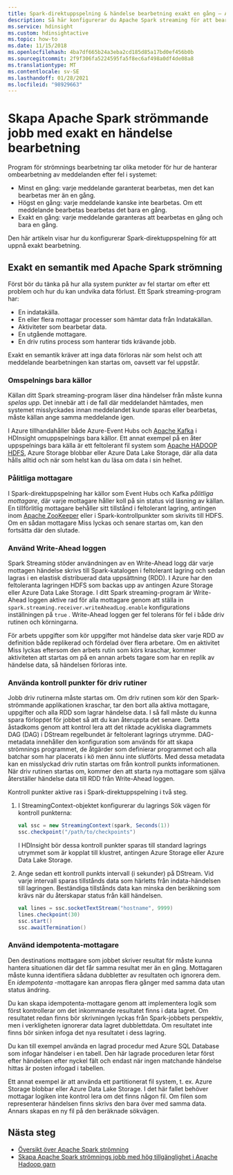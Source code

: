 ```yaml
---
title: Spark-direktuppspelning & händelse bearbetning exakt en gång – Azure HDInsight
description: Så här konfigurerar du Apache Spark streaming för att bearbeta en händelse en gång och bara en gång.
ms.service: hdinsight
ms.custom: hdinsightactive
ms.topic: how-to
ms.date: 11/15/2018
ms.openlocfilehash: 4ba7df665b24a3eba2cd185d85a17bd0ef456b0b
ms.sourcegitcommit: 2f9f306fa5224595fa5f8ec6af498a0df4de08a8
ms.translationtype: MT
ms.contentlocale: sv-SE
ms.lasthandoff: 01/28/2021
ms.locfileid: "98929663"
---
```

# <a name="create-apache-spark-streaming-jobs-with-exactly-once-event-processing"></a>Skapa Apache Spark strömmande jobb med exakt en händelse bearbetning

Program för strömnings bearbetning tar olika metoder för hur de hanterar ombearbetning av meddelanden efter fel i systemet:

* Minst en gång: varje meddelande garanterat bearbetas, men det kan bearbetas mer än en gång.
* Högst en gång: varje meddelande kanske inte bearbetas. Om ett meddelande bearbetas bearbetas det bara en gång.
* Exakt en gång: varje meddelande garanteras att bearbetas en gång och bara en gång.

Den här artikeln visar hur du konfigurerar Spark-direktuppspelning för att uppnå exakt bearbetning.

## <a name="exactly-once-semantics-with-apache-spark-streaming"></a>Exakt en semantik med Apache Spark strömning

Först bör du tänka på hur alla system punkter av fel startar om efter ett problem och hur du kan undvika data förlust. Ett Spark streaming-program har:

* En indatakälla.
* En eller flera mottagar processer som hämtar data från Indatakällan.
* Aktiviteter som bearbetar data.
* En utgående mottagare.
* En driv rutins process som hanterar tids krävande jobb.

Exakt en semantik kräver att inga data förloras när som helst och att meddelande bearbetningen kan startas om, oavsett var fel uppstår.

### <a name="replayable-sources"></a>Omspelnings bara källor

Källan ditt Spark streaming-program läser dina händelser från måste kunna *spelas upp*. Det innebär att i de fall där meddelandet hämtades, men systemet misslyckades innan meddelandet kunde sparas eller bearbetas, måste källan ange samma meddelande igen.

I Azure tillhandahåller både Azure-Event Hubs och [Apache Kafka](https://kafka.apache.org/) i HDInsight omuppspelnings bara källor. Ett annat exempel på en åter uppspelnings bara källa är ett feltolerant fil system som [Apache HADOOP HDFS](https://hadoop.apache.org/docs/r1.2.1/hdfs_design.html), Azure Storage blobbar eller Azure Data Lake Storage, där alla data hålls alltid och när som helst kan du läsa om data i sin helhet.

### <a name="reliable-receivers"></a>Pålitliga mottagare

I Spark-direktuppspelning har källor som Event Hubs och Kafka *pålitliga mottagare*, där varje mottagare håller koll på sin status vid läsning av källan. En tillförlitlig mottagare behåller sitt tillstånd i feltolerant lagring, antingen inom [Apache ZooKeeper](https://zookeeper.apache.org/) eller i Spark-kontrollpunkter som skrivits till HDFS. Om en sådan mottagare Miss lyckas och senare startas om, kan den fortsätta där den slutade.

### <a name="use-the-write-ahead-log"></a>Använd Write-Ahead loggen

Spark Streaming stöder användningen av en Write-Ahead logg där varje mottagen händelse skrivs till Spark-katalogen i feltolerant lagring och sedan lagras i en elastisk distribuerad data uppsättning (RDD). I Azure har den feltoleranta lagringen HDFS som backas upp av antingen Azure Storage eller Azure Data Lake Storage. I ditt Spark streaming-program är Write-Ahead loggen aktive rad för alla mottagare genom att ställa in `spark.streaming.receiver.writeAheadLog.enable` konfigurations inställningen på `true` . Write-Ahead loggen ger fel tolerans för fel i både driv rutinen och körningarna.

För arbets uppgifter som kör uppgifter mot händelse data sker varje RDD av definition både replikerad och fördelad över flera arbetare. Om en aktivitet Miss lyckas eftersom den arbets rutin som körs kraschar, kommer aktiviteten att startas om på en annan arbets tagare som har en replik av händelse data, så händelsen förloras inte.

### <a name="use-checkpoints-for-drivers"></a>Använda kontroll punkter för driv rutiner

Jobb driv rutinerna måste startas om. Om driv rutinen som kör den Spark-strömmande applikationen kraschar, tar den bort alla aktiva mottagare, uppgifter och alla RDD som lagrar händelse data. I så fall måste du kunna spara förloppet för jobbet så att du kan återuppta det senare. Detta åstadkoms genom att kontrol lera att det riktade acykliska diagrammets DAG (DAG) i DStream regelbundet är feltolerant lagrings utrymme. DAG-metadata innehåller den konfiguration som används för att skapa strömnings programmet, de åtgärder som definierar programmet och alla batchar som har placerats i kö men ännu inte slutförts. Med dessa metadata kan en misslyckad driv rutin startas om från kontroll punkts informationen. När driv rutinen startas om, kommer den att starta nya mottagare som själva återställer händelse data till RDD från Write-Ahead loggen.

Kontroll punkter aktive ras i Spark-direktuppspelning i två steg.

1. I StreamingContext-objektet konfigurerar du lagrings Sök vägen för kontroll punkterna:

    ```Scala
    val ssc = new StreamingContext(spark, Seconds(1))
    ssc.checkpoint("/path/to/checkpoints")
    ```

    I HDInsight bör dessa kontroll punkter sparas till standard lagrings utrymmet som är kopplat till klustret, antingen Azure Storage eller Azure Data Lake Storage.

2. Ange sedan ett kontroll punkts intervall (i sekunder) på DStream. Vid varje intervall sparas tillstånds data som härletts från indata-händelsen till lagringen. Beständiga tillstånds data kan minska den beräkning som krävs när du återskapar status från käll händelsen.

    ```Scala
    val lines = ssc.socketTextStream("hostname", 9999)
    lines.checkpoint(30)
    ssc.start()
    ssc.awaitTermination()
    ```

### <a name="use-idempotent-sinks"></a>Använd idempotenta-mottagare

Den destinations mottagare som jobbet skriver resultat för måste kunna hantera situationen där det får samma resultat mer än en gång. Mottagaren måste kunna identifiera sådana dubbletter av resultaten och ignorera dem. En *idempotenta* -mottagare kan anropas flera gånger med samma data utan status ändring.

Du kan skapa idempotenta-mottagare genom att implementera logik som först kontrollerar om det inkommande resultatet finns i data lagret. Om resultatet redan finns bör skrivningen lyckas från Spark-jobbets perspektiv, men i verkligheten ignorerar data lagret dubblettdata. Om resultatet inte finns bör sinken infoga det nya resultatet i dess lagring.

Du kan till exempel använda en lagrad procedur med Azure SQL Database som infogar händelser i en tabell. Den här lagrade proceduren letar först efter händelsen efter nyckel fält och endast när ingen matchande händelse hittas är posten infogad i tabellen.

Ett annat exempel är att använda ett partitionerat fil system, t. ex. Azure Storage blobbar eller Azure Data Lake Storage. I det här fallet behöver mottagar logiken inte kontrol lera om det finns någon fil. Om filen som representerar händelsen finns skrivs den bara över med samma data. Annars skapas en ny fil på den beräknade sökvägen.

## <a name="next-steps"></a>Nästa steg

* [Översikt över Apache Spark strömning](apache-spark-streaming-overview.md)
* [Skapa Apache Spark strömnings jobb med hög tillgänglighet i Apache Hadoop garn](apache-spark-streaming-high-availability.md)

